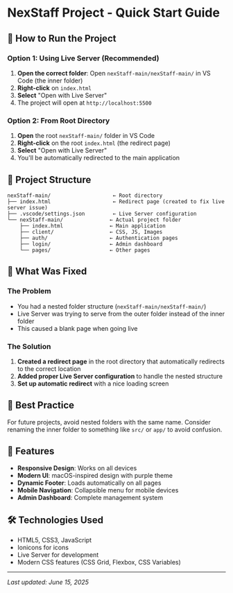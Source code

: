 # NexStaff Project - Quick Start Guide

## 🚀 How to Run the Project

### Option 1: Using Live Server (Recommended)
1. **Open the correct folder**: Open `nexStaff-main/nexStaff-main/` in VS Code (the inner folder)
2. **Right-click** on `index.html` 
3. **Select** "Open with Live Server"
4. The project will open at `http://localhost:5500`

### Option 2: From Root Directory
1. **Open** the root `nexStaff-main/` folder in VS Code
2. **Right-click** on the root `index.html` (the redirect page)
3. **Select** "Open with Live Server"
4. You'll be automatically redirected to the main application

## 📁 Project Structure
```
nexStaff-main/                    ← Root directory
├── index.html                    ← Redirect page (created to fix live server issue)
├── .vscode/settings.json         ← Live Server configuration
└── nexStaff-main/               ← Actual project folder
    ├── index.html               ← Main application
    ├── client/                  ← CSS, JS, Images
    ├── auth/                    ← Authentication pages
    ├── login/                   ← Admin dashboard
    └── pages/                   ← Other pages
```

## 🔧 What Was Fixed

### The Problem
- You had a nested folder structure (`nexStaff-main/nexStaff-main/`)
- Live Server was trying to serve from the outer folder instead of the inner folder
- This caused a blank page when going live

### The Solution
1. **Created a redirect page** in the root directory that automatically redirects to the correct location
2. **Added proper Live Server configuration** to handle the nested structure
3. **Set up automatic redirect** with a nice loading screen

## 🎯 Best Practice
For future projects, avoid nested folders with the same name. Consider renaming the inner folder to something like `src/` or `app/` to avoid confusion.

## 📱 Features
- **Responsive Design**: Works on all devices
- **Modern UI**: macOS-inspired design with purple theme
- **Dynamic Footer**: Loads automatically on all pages
- **Mobile Navigation**: Collapsible menu for mobile devices
- **Admin Dashboard**: Complete management system

## 🛠️ Technologies Used
- HTML5, CSS3, JavaScript
- Ionicons for icons
- Live Server for development
- Modern CSS features (CSS Grid, Flexbox, CSS Variables)

---
*Last updated: June 15, 2025*
